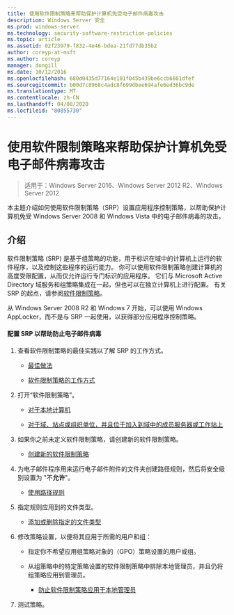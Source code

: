 ```yaml
---
title: 使用软件限制策略来帮助保护计算机免受电子邮件病毒攻击
description: Windows Server 安全
ms.prod: windows-server
ms.technology: security-software-restriction-policies
ms.topic: article
ms.assetid: 02f23979-f832-4e46-bdea-21fd77db35b2
author: coreyp-at-msft
ms.author: coreyp
manager: dongill
ms.date: 10/12/2016
ms.openlocfilehash: 680d0435d77164e101f045b439be6ccb6601dfef
ms.sourcegitcommit: b00d7c8968c4adc8f699dbee694afe6ed36bc9de
ms.translationtype: MT
ms.contentlocale: zh-CN
ms.lasthandoff: 04/08/2020
ms.locfileid: "80855730"
---
```

# <a name="use-software-restriction-policies-to-help-protect-your-computer-against-an-email-virus"></a>使用软件限制策略来帮助保护计算机免受电子邮件病毒攻击

>适用于：Windows Server 2016、Windows Server 2012 R2、Windows Server 2012

本主题介绍如何使用软件限制策略（SRP）设置应用程序控制策略，以帮助保护计算机免受 Windows Server 2008 和 Windows Vista 中的电子邮件病毒的攻击。

## <a name="introduction"></a>介绍
软件限制策略 (SRP) 是基于组策略的功能，用于标识在域中的计算机上运行的软件程序，以及控制这些程序的运行能力。 你可以使用软件限制策略创建计算机的高度受限配置，从而仅允许运行专门标识的应用程序。 它们与 Microsoft Active Directory 域服务和组策略集成在一起，但也可以在独立计算机上进行配置。 有关 SRP 的起点，请参阅[软件限制策略](software-restriction-policies.md)。

从 Windows Server 2008 R2 和 Windows 7 开始，可以使用 Windows AppLocker，而不是与 SRP 一起使用，以获得部分应用程序控制策略。 

#### <a name="configure-srp-to-help-protect-against-an-e-mail-virus"></a>配置 SRP 以帮助防止电子邮件病毒

1.  查看软件限制策略的最佳实践以了解 SRP 的工作方式。

    -   [最佳做法](software-restriction-policies-technical-overview.md#BKMK_Best_Practices)

    -   [软件限制策略的工作方式](https://technet.microsoft.com/library/cc786941(v=WS.10).aspx)

2.  打开“软件限制策略”。

    -   [对于本地计算机](administer-software-restriction-policies.md#BKMK_1)

    -   [对于域、站点或组织单位，并且位于加入到域中的成员服务器或工作站上](administer-software-restriction-policies.md#BKMK_2)

3.  如果你之前未定义软件限制策略，请创建新的软件限制策略。

    -   [创建新的软件限制策略](administer-software-restriction-policies.md#BKMK_Create_SRP)

4.  为电子邮件程序用来运行电子邮件附件的文件夹创建路径规则，然后将安全级别设置为 "不**允许**"。

    -   [使用路径规则](work-with-software-restriction-policies-rules.md#BKMK_Path_Rules)

5.  指定规则应用到的文件类型。

    -   [添加或删除指定的文件类型](administer-software-restriction-policies.md#BKMK_Add_Del)

6.  修改策略设置，以便将其应用于所需的用户和组：

    -   指定你不希望应用组策略对象的（GPO）策略设置的用户或组。

    -   从组策略中的特定策略设置的软件限制策略中排除本地管理员，并且仍将组策略应用到管理员。

        -   [防止软件限制策略应用于本地管理员](administer-software-restriction-policies.md#BKMK_Prevent_Admin)

7.  测试策略。


